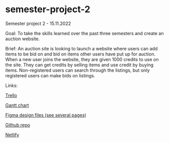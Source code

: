 # semester-project-2
Semester project 2 - 15.11.2022

Goal:
To take the skills learned over the past three semesters and create an auction website.

Brief:
An auction site is looking to launch a website where users can add items to be bid on and bid on items other users have put up for auction.
When a new user joins the website, they are given 1000 credits to use on the site. They can get credits by selling items and use credit by buying items. Non-registered users can search through the listings, but only registered users can make bids on listings.

Links: 

<a href="https://trello.com/b/mR3xnHO4/semester-project-2">Trello</a>

<a href="https://www.figma.com/file/RFc5emi6a6jUG75sDU1LoM/Semester-project-2?node-id=1%3A5&t=Z288Z6YUHHkhpNHh-0">Gantt chart</a>

<a href="https://www.figma.com/file/RFc5emi6a6jUG75sDU1LoM/Semester-project-2?node-id=1%3A4&t=Z288Z6YUHHkhpNHh-0">Figma design files (see several pages)</a>

<a href="https://github.com/marthebull/semester-project-2">Github repo</a>

<a href="https://highestbidder.netlify.app/">Netlify</a>


